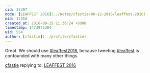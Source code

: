 ```yaml
---
cid: 15397
node: [LEAFFEST 2016](../notes/cfastie/08-12-2016/leaffest-2016)
nid: 13350
created_at: 2016-09-15 21:36:24 +0000
timestamp: 1473975384
uid: 554
author: [cfastie](../profile/cfastie)
---
```


Great. We should use [#leaffest2016](/tag/leaffest2016), because tweeting [#leaffest](/tag/leaffest) is confounded with many other things.

[cfastie](../profile/cfastie) replying to: [LEAFFEST 2016](../notes/cfastie/08-12-2016/leaffest-2016)


